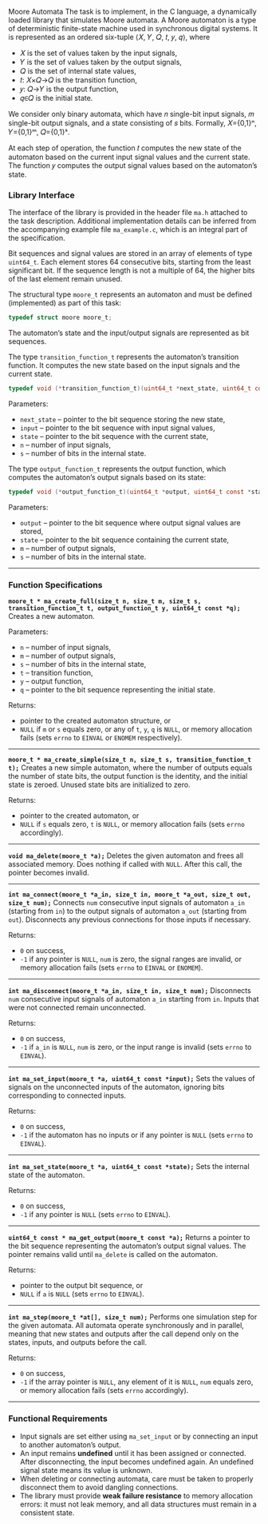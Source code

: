 Moore Automata
The task is to implement, in the C language, a dynamically loaded library that simulates Moore automata. A Moore automaton is a type of deterministic finite-state machine used in synchronous digital systems. It is represented as an ordered six-tuple ⟨𝑋, 𝑌, 𝑄, 𝑡, 𝑦, 𝑞⟩, where

* 𝑋 is the set of values taken by the input signals,
* 𝑌 is the set of values taken by the output signals,
* 𝑄 is the set of internal state values,
* 𝑡: 𝑋×𝑄→𝑄 is the transition function,
* 𝑦: 𝑄→𝑌 is the output function,
* 𝑞∈𝑄 is the initial state.

We consider only binary automata, which have 𝑛 single-bit input signals, 𝑚 single-bit output signals, and a state consisting of 𝑠 bits. Formally, 𝑋={0,1}ⁿ, 𝑌={0,1}ᵐ, 𝑄={0,1}ˢ.

At each step of operation, the function 𝑡 computes the new state of the automaton based on the current input signal values and the current state. The function 𝑦 computes the output signal values based on the automaton’s state.

### Library Interface

The interface of the library is provided in the header file `ma.h` attached to the task description. Additional implementation details can be inferred from the accompanying example file `ma_example.c`, which is an integral part of the specification.

Bit sequences and signal values are stored in an array of elements of type `uint64_t`. Each element stores 64 consecutive bits, starting from the least significant bit. If the sequence length is not a multiple of 64, the higher bits of the last element remain unused.

The structural type `moore_t` represents an automaton and must be defined (implemented) as part of this task:

```c
typedef struct moore moore_t;
```

The automaton’s state and the input/output signals are represented as bit sequences.

The type `transition_function_t` represents the automaton’s transition function. It computes the new state based on the input signals and the current state.

```c
typedef void (*transition_function_t)(uint64_t *next_state, uint64_t const *input, uint64_t const *state, size_t n, size_t s);
```

Parameters:

* `next_state` – pointer to the bit sequence storing the new state,
* `input` – pointer to the bit sequence with input signal values,
* `state` – pointer to the bit sequence with the current state,
* `n` – number of input signals,
* `s` – number of bits in the internal state.

The type `output_function_t` represents the output function, which computes the automaton’s output signals based on its state:

```c
typedef void (*output_function_t)(uint64_t *output, uint64_t const *state, size_t m, size_t s);
```

Parameters:

* `output` – pointer to the bit sequence where output signal values are stored,
* `state` – pointer to the bit sequence containing the current state,
* `m` – number of output signals,
* `s` – number of bits in the internal state.

---

### Function Specifications

**`moore_t * ma_create_full(size_t n, size_t m, size_t s, transition_function_t t, output_function_t y, uint64_t const *q);`**
Creates a new automaton.

Parameters:

* `n` – number of input signals,
* `m` – number of output signals,
* `s` – number of bits in the internal state,
* `t` – transition function,
* `y` – output function,
* `q` – pointer to the bit sequence representing the initial state.

Returns:

* pointer to the created automaton structure, or
* `NULL` if `m` or `s` equals zero, or any of `t`, `y`, `q` is `NULL`, or memory allocation fails (sets `errno` to `EINVAL` or `ENOMEM` respectively).

---

**`moore_t * ma_create_simple(size_t n, size_t s, transition_function_t t);`**
Creates a new simple automaton, where the number of outputs equals the number of state bits, the output function is the identity, and the initial state is zeroed. Unused state bits are initialized to zero.

Returns:

* pointer to the created automaton, or
* `NULL` if `s` equals zero, `t` is `NULL`, or memory allocation fails (sets `errno` accordingly).

---

**`void ma_delete(moore_t *a);`**
Deletes the given automaton and frees all associated memory. Does nothing if called with `NULL`. After this call, the pointer becomes invalid.

---

**`int ma_connect(moore_t *a_in, size_t in, moore_t *a_out, size_t out, size_t num);`**
Connects `num` consecutive input signals of automaton `a_in` (starting from `in`) to the output signals of automaton `a_out` (starting from `out`). Disconnects any previous connections for those inputs if necessary.

Returns:

* `0` on success,
* `-1` if any pointer is `NULL`, `num` is zero, the signal ranges are invalid, or memory allocation fails (sets `errno` to `EINVAL` or `ENOMEM`).

---

**`int ma_disconnect(moore_t *a_in, size_t in, size_t num);`**
Disconnects `num` consecutive input signals of automaton `a_in` starting from `in`. Inputs that were not connected remain unconnected.

Returns:

* `0` on success,
* `-1` if `a_in` is `NULL`, `num` is zero, or the input range is invalid (sets `errno` to `EINVAL`).

---

**`int ma_set_input(moore_t *a, uint64_t const *input);`**
Sets the values of signals on the unconnected inputs of the automaton, ignoring bits corresponding to connected inputs.

Returns:

* `0` on success,
* `-1` if the automaton has no inputs or if any pointer is `NULL` (sets `errno` to `EINVAL`).

---

**`int ma_set_state(moore_t *a, uint64_t const *state);`**
Sets the internal state of the automaton.

Returns:

* `0` on success,
* `-1` if any pointer is `NULL` (sets `errno` to `EINVAL`).

---

**`uint64_t const * ma_get_output(moore_t const *a);`**
Returns a pointer to the bit sequence representing the automaton’s output signal values. The pointer remains valid until `ma_delete` is called on the automaton.

Returns:

* pointer to the output bit sequence, or
* `NULL` if `a` is `NULL` (sets `errno` to `EINVAL`).

---

**`int ma_step(moore_t *at[], size_t num);`**
Performs one simulation step for the given automata. All automata operate synchronously and in parallel, meaning that new states and outputs after the call depend only on the states, inputs, and outputs before the call.

Returns:

* `0` on success,
* `-1` if the array pointer is `NULL`, any element of it is `NULL`, `num` equals zero, or memory allocation fails (sets `errno` accordingly).

---

### Functional Requirements

* Input signals are set either using `ma_set_input` or by connecting an input to another automaton’s output.
* An input remains **undefined** until it has been assigned or connected. After disconnecting, the input becomes undefined again. An undefined signal state means its value is unknown.
* When deleting or connecting automata, care must be taken to properly disconnect them to avoid dangling connections.
* The library must provide **weak failure resistance** to memory allocation errors: it must not leak memory, and all data structures must remain in a consistent state.
